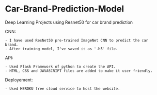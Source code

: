 # Car-Brand-Prediction-Model
Deep Learning Projects using Resnet50 for car brand prediction

CNN:

    - I have used ResNet50 pre-trained ImageNet CNN to predict the car brand.
    - After training model, I've saved it as '.h5' file.

API:
    
    - Used Flask Framework of python to create the API.
    - HTML, CSS and JAVASCRIPT files are added to make it user friendly.
   
Deployement:

    - Used HEROKU free cloud service to host the website.
